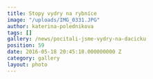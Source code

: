 ```yaml
---
title: Stopy vydry na rybníce
image: "/uploads/IMG_0331.JPG"
author: katerina-polednikova
tags: []
gallery: /news/pocitali-jsme-vydry-na-dacicku
position: 59
date: 2016-05-18 20:45:18.000000000 Z
category: gallery
layout: photo
---
```

